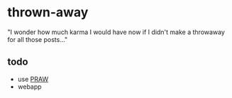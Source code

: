 # thrown-away

"I wonder how much karma I would have now if I didn't make a throwaway for all those posts..."

## todo
* use [PRAW](https://praw.readthedocs.org/en/latest/index.html)
* webapp
